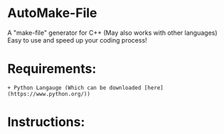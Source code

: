 # AutoMake-File
A "make-file" generator for C++ (May also works with other languages) Easy to use and speed up your coding process!

# Requirements:
	+ Python Langauge (Which can be downloaded [here](https://www.python.org/))
	
# Instructions:
	
